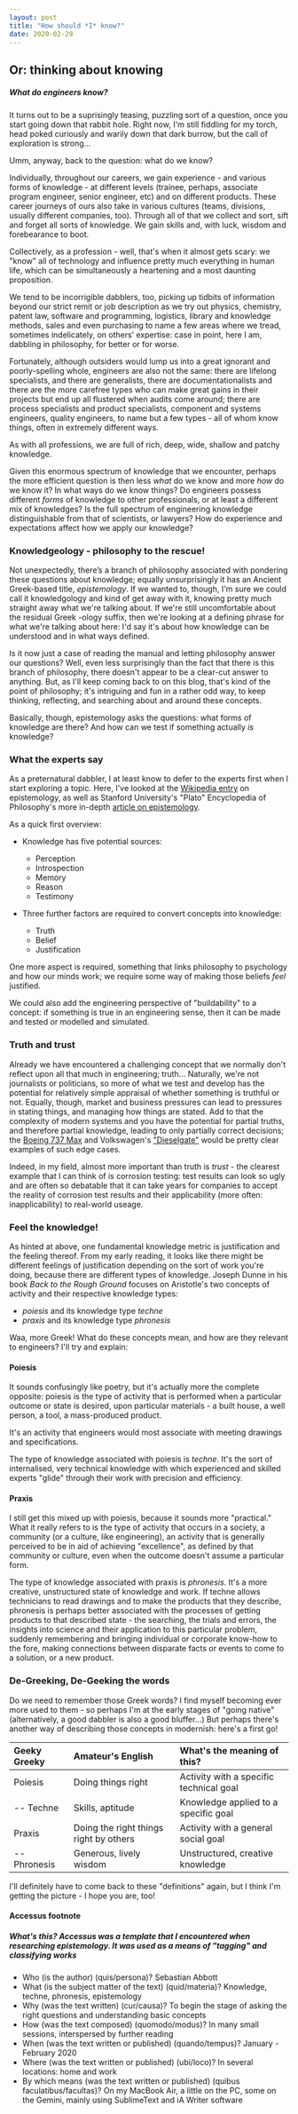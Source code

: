 ```yaml
---
layout: post
title: "How should *I* know?"
date: 2020-02-29
---
```


## Or: thinking about knowing

##### What do engineers know?
It turns out to be a suprisingly teasing, puzzling sort of a question, once you start going down that rabbit hole. Right now, I'm still fiddling for my torch, head poked curiously and warily down that dark burrow, but the call of exploration is strong...

Umm, anyway, back to the question: what do we know?

Individually, throughout our careers, we gain experience - and various forms of knowledge - at different levels (trainee, perhaps, associate program engineer, senior engineer, etc) and on different products. These career journeys of ours also take in various cultures (teams, divisions, usually different companies, too). Through all of that we collect and sort, sift and forget all sorts of knowledge. We gain skills and, with luck, wisdom and forebearance to boot.

Collectively, as a profession - well, that's when it almost gets scary: we "know" all of technology and influence pretty much everything in human life, which can be simultaneously a heartening and a most daunting proposition.

We tend to be incorrigible dabblers, too, picking up tidbits of information beyond our strict remit or job description as we try out physics, chemistry, patent law, software and programming, logistics, library and knowledge methods, sales and even purchasing to name a few areas where we tread, sometimes indelicately, on others’ expertise: case in point, here I am, dabbling in philosophy, for better or for worse.

Fortunately, although outsiders would lump us into a great ignorant and poorly-spelling whole, engineers are also not the same: there are lifelong specialists, and there are generalists, there are documentationalists and there are the more carefree types who can make great gains in their projects but end up all flustered when audits come around; there are process specialists and product specialists, component and systems engineers, quality engineers, to name but a few types - all of whom know things, often in extremely different ways.

As with all professions, we are full of rich, deep, wide, shallow and patchy knowledge.

Given this enormous spectrum of knowledge that we encounter, perhaps the more efficient question is then less *what* do we know and more *how* do we know it? In what ways do we know things? Do engineers possess different *forms* of knowledge to other professionals, or at least a different mix of knowledges? Is the full spectrum of engineering knowledge distinguishable from that of scientists, or lawyers? How do experience and expectations affect how we apply our knowledge?

### Knowledgeology - philosophy to the rescue!
Not unexpectedly, there’s a branch of philosophy associated with pondering these questions about knowledge; equally unsurprisingly it has an Ancient Greek-based title, *epistemology*. If we wanted to, though, I'm sure we could call it knowledgology and kind of get away with it, knowing pretty much straight away what we're talking about. If we're still uncomfortable about the residual Greek -ology suffix, then we're looking at a defining phrase for what we're talking about here: I'd say it's about how knowledge can be understood and in what ways defined.

Is it now just a case of reading the manual and letting philosophy answer our questions? Well, even less surprisingly than the fact that there is this branch of philosophy, there doesn't appear to be a clear-cut answer to anything. But, as I'll keep coming back to on this blog, that's kind of the point of philosophy; it's intriguing and fun in a rather odd way, to keep thinking, reflecting, and searching about and around these concepts.

Basically, though, epistemology asks the questions: what forms of knowledge are there? And how can we test if something actually *is* knowledge?

### What the experts say
As a preternatural dabbler, I at least know to defer to the experts first when I start exploring a topic. Here, I've looked at the [Wikipedia entry](https://en.m.wikipedia.org/wiki/Epistemology) on epistemology, as well as Stanford University's "Plato" Encyclopedia of Philosophy's more in-depth [article on epistemology](https://plato.stanford.edu/entries/epistemology/).

As a quick first overview:

- Knowledge has five potential sources:
	- Perception
	- Introspection
	- Memory
	- Reason
	- Testimony

- Three further factors are required to convert concepts into knowledge:
	- Truth
	- Belief
	- Justification

 One more aspect is required, something that links philosophy to psychology and how our minds work; we require some way of making those beliefs *feel* justified.

We could also add the engineering perspective of "buildability" to a concept: if something is true in an engineering sense, then it can be made and tested or modelled and simulated.

### Truth and trust
Already we have encountered a challenging concept that we normally don't reflect upon all that much in engineering; truth... Naturally, we're not journalists or politicians, so more of what we test and develop has the potential for relatively simple appraisal of whether something is truthful or not. Equally, though, market and business pressures can lead to pressures in stating things, and managing how things are stated. Add to that the complexity of modern systems and you have the potential for partial truths, and therefore partial knowledge, leading to only partially correct decisions; the [Boeing 737 Max](https://arstechnica.com/information-technology/2020/01/737-max-fix-slips-to-summer-and-thats-just-one-of-boeings-problems/) and Volkswagen's ["Dieselgate"](https://en.wikipedia.org/wiki/Volkswagen_emissions_scandal) would be pretty clear examples of such edge cases.

Indeed, in my field, almost more important than truth is *trust* - the clearest example that I can think of is corrosion testing: test results can look so ugly and are often so debatable that it can take years for companies to accept the reality of corrosion test results and their applicability (more often: inapplicability) to real-world useage.

### Feel the knowledge!
As hinted at above, one fundamental knowledge metric is justification and the feeling thereof. From my early reading, it looks like there might be different feelings of justification depending on the sort of work you're doing, because there are different types of knowledge. Joseph Dunne in his book *Back to the Rough Ground* focuses on Aristotle's two concepts of activity and their respective knowledge types:

- *poiesis* and its knowledge type *techne*
- *praxis* and its knowledge type *phronesis*

Waa, more Greek! What do these concepts mean, and how are they relevant to engineers? I'll try and explain:

#### Poiesis
It sounds confusingly like poetry, but it's actually more the complete opposite: poiesis is the type of activity that is performed when a particular outcome or state is desired, upon particular materials - a built house, a well person, a tool, a mass-produced product.

It's an activity that engineers would most associate with meeting drawings and specifications.

The type of knowledge associated with poiesis is *techne*. It's the sort of internalised, very technical knowledge with which experienced and skilled experts "glide" through their work with precision and efficiency.

#### Praxis
I still get this mixed up with poiesis, because it sounds more "practical." What it really refers to is the type of activity that occurs in a society, a community (or a culture, like engineering), an activity that is generally perceived to be in aid of achieving "excellence", as defined by that community or culture, even when the outcome doesn't assume a particular form.

The type of knowledge associated with praxis is *phronesis*. It's a more creative, unstructured state of knowledge and work. If techne allows technicians to read drawings and to make the products that they describe, phronesis is perhaps better associated with the processes of getting products to that described state - the searching, the trials and errors, the insights into science and their application to this particular problem, suddenly remembering and bringing individual or corporate know-how to the fore, making connections between disparate facts or events to come to a solution, or a new product.

### De-Greeking, De-Geeking the words
Do we need to remember those Greek words? I find myself becoming ever more used to them - so perhaps I'm at the early stages of "going native" (alternatively, a good dabbler is also a good bluffer...) But perhaps there's another way of describing those concepts in modernish: here's a first go!

| Geeky Greeky | Amateur's English | What's the meaning of this?             |
| :----------- | :---------------- | :-------------------------------------- |
| Poiesis      | Doing things right          | Activity with a specific technical goal |
| -- Techne             |  Skills, aptitude                 | Knowledge applied to a specific goal                                        |
| Praxis       | Doing the right things right by others                 | Activity with a general social goal    |
| -- Phronesis | Generous, lively wisdom | Unstructured, creative knowledge |

I'll definitely have to come back to these "definitions" again, but I think I'm getting the picture - I hope you are, too!


#### Accessus footnote
##### What's this? Accessus was a template that I encountered when researching epistemology. It was used as a means of "tagging" and classifying works
- Who (is the author) (quis/persona)? Sebastian Abbott
- What (is the subject matter of the text) (quid/materia)? Knowledge, techne, phronesis, epistemology
- Why (was the text written) (cur/causa)? To begin the stage of asking the right questions and understanding basic concepts
- How (was the text composed) (quomodo/modus)? In many small sessions, interspersed by further reading
- When (was the text written or published) (quando/tempus)? January - February 2020
- Where (was the text written or published) (ubi/loco)? In several locations: home and work
- By which means (was the text written or published) (quibus faculatibus/facultas)? On my MacBook Air, a little on the PC, some on the Gemini, mainly using SublimeText and iA Writer software
